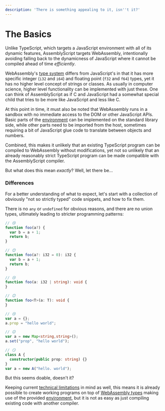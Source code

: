 ```yaml
---
description: 'There is something appealing to it, isn''t it?'
---
```


# The Basics

Unlike TypeScript, which targets a JavaScript environment with all of its dynamic features, AssemblyScript targets WebAssembly, intentionally avoiding falling back to the dynamicness of JavaScript where it cannot be compiled ahead of time _efficiently_.

WebAssembly's [type system](types.md) differs from JavaScript's in that it has more specific integer \(`i32` and `i64`\) and floating point \(`f32` and `f64`\) types, yet it has no higher level concept of strings or classes. As usually in computer science, higher level functionality can be implemented with just these. One can think of AssemblyScript as if C and JavaScript had a somewhat special child that tries to be more like JavaScript and less like C.

At this point in time, it must also be noted that WebAssembly runs in a sandbox with no immediate access to the DOM or other JavaScript APIs. Basic parts of the [environment](environment.md) can be implemented on the standard library side, while other parts need to be imported from the host, sometimes requiring a bit of JavaScript glue code to translate between objects and numbers.

Combined, this makes it unlikely that an existing TypeScript program can be compiled to WebAssembly without modifications, yet not so unlikely that an already reasonably strict TypeScript program can be made compatible with the AssemblyScript compiler.

But what does this mean _exactly_? Well, let there be...

### Differences

For a better understanding of what to expect, let's start with a collection of obviously "not so strictly typed" code snippets, and how to fix them.

There is no `any` or `undefined` for obvious reasons, and there are no union types, ultimately leading to stricter programming patterns:

```typescript
// 😢
function foo(a?) {
  var b = a + 1;
  return b;
}

// 😊
function foo(a?: i32 = 0): i32 {
  var b = a + 1;
  return b;
}
```

```typescript
// 😢
function foo(a: i32 | string): void {
}

// 😊
function foo<T>(a: T): void {
}
```

```typescript
// 😢
var a = {};
a.prop = "hello world";

// 😊
var a = new Map<string,string>();
a.set("prop", "hello world");

// 😏
class A {
  constructor(public prop: string) {}
}
var a = new A("hello. world");
```

But this seems doable, doesn't it? 

Keeping current [technical limitations](limitations.md) in mind as well, this means it is already possible to create working programs on top of [WebAssembly types](types.md) making use of the provided [environment](environment.md), but it is not as easy as just compiling existing code with another compiler.

